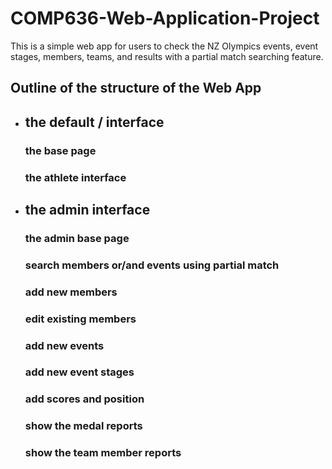 # COMP636-Web-Application-Project
This is a simple web app for users to check the NZ Olympics events, event stages, members, teams, and results with a partial match searching feature.

## Outline of the structure of the Web App

- <h2>the default / interface</h2>
  <h3>the base page</h3>
  
  <h3>the athlete interface</h3>
  
- <h2>the admin interface</h2>
  <h3>the admin base page</h3>
  
  <h3>search members or/and events using partial match</h3>
  
  <h3>add new members</h3>
  
  <h3>edit existing members</h3>

  <h3>add new events</h3>
 
  <h3>add new event stages</h3>
  
  <h3>add scores and position</h3>
  
  <h3>show the medal reports</h3>
  
  <h3>show the team member reports</h3>



